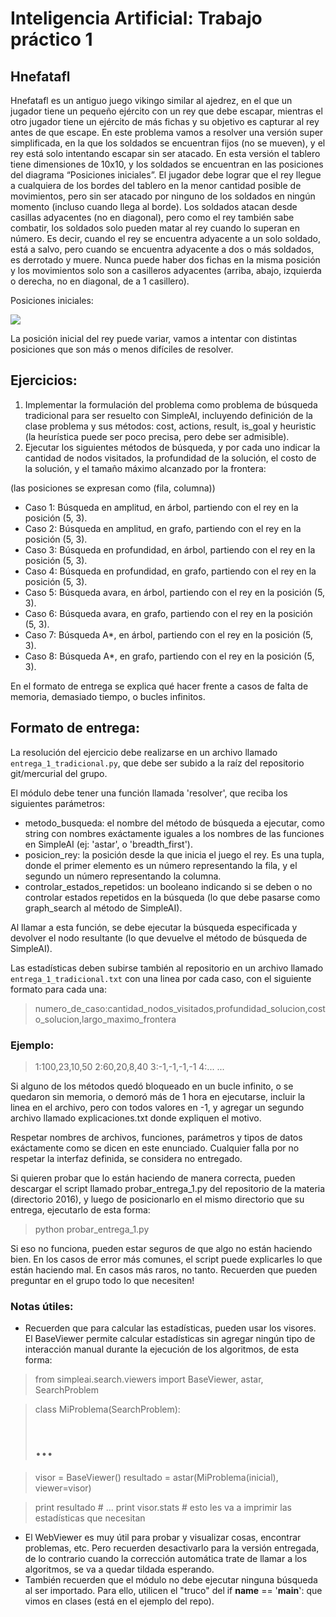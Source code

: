 # Inteligencia Artificial: Trabajo práctico 1

## Hnefatafl
Hnefatafl es un antiguo juego vikingo similar al ajedrez, en el que un jugador tiene un pequeño ejército con un rey que debe escapar, mientras el otro jugador tiene un ejército de más fichas y su objetivo es capturar al rey antes de que escape. En este problema vamos a resolver una versión super simplificada, en la que los soldados se encuentran fijos (no se mueven), y el rey está solo intentando escapar sin ser atacado.
En esta versión el tablero tiene dimensiones de 10x10, y los soldados se encuentran en las posiciones del diagrama “Posiciones iniciales”. El jugador debe lograr que el rey llegue a cualquiera de los bordes del tablero en la menor cantidad posible de movimientos, pero sin ser atacado por ninguno de los soldados en ningún momento (incluso cuando llega al borde).
Los soldados atacan desde casillas adyacentes (no en diagonal), pero como el rey también sabe combatir, los soldados solo pueden matar al rey cuando lo superan en número. Es decir, cuando el rey se encuentra adyacente a un solo soldado, está a salvo, pero cuando se encuentra adyacente a dos o más soldados, es derrotado y muere.
Nunca puede haber dos fichas en la misma posición y los movimientos solo son a casilleros adyacentes (arriba, abajo, izquierda o derecha, no en diagonal, de a 1 casillero).

Posiciones iniciales:

<img src="http://i.imgur.com/f4kMhwA.png" />

La posición inicial del rey puede variar, vamos a intentar con distintas posiciones que son más o menos difíciles de resolver.

## Ejercicios:

1. Implementar la formulación del problema como problema de búsqueda tradicional para ser resuelto con SimpleAI, incluyendo definición de la clase problema y sus métodos: cost, actions, result, is_goal y heuristic (la heurística puede ser poco precisa, pero debe ser admisible).
2. Ejecutar los siguientes métodos de búsqueda, y por cada uno indicar la cantidad de nodos visitados, la profundidad de la solución, el costo de la solución, y el tamaño máximo alcanzado por la frontera:

(las posiciones se expresan como (fila, columna))

* Caso 1: Búsqueda en amplitud, en árbol, partiendo con el rey en la posición (5, 3).
* Caso 2: Búsqueda en amplitud, en grafo, partiendo con el rey en la posición (5, 3).
* Caso 3: Búsqueda en profundidad, en árbol, partiendo con el rey en la posición (5, 3).
* Caso 4: Búsqueda en profundidad, en grafo, partiendo con el rey en la posición (5, 3).
* Caso 5: Búsqueda avara, en árbol, partiendo con el rey en la posición (5, 3).
* Caso 6: Búsqueda avara, en grafo, partiendo con el rey en la posición (5, 3).
* Caso 7: Búsqueda A*, en árbol, partiendo con el rey en la posición (5, 3).
* Caso 8: Búsqueda A*, en grafo, partiendo con el rey en la posición (5, 3).

En el formato de entrega se explica qué hacer frente a casos de falta de memoria, demasiado tiempo, o bucles infinitos.

## Formato de entrega:

La resolución del ejercicio debe realizarse en un archivo llamado `entrega_1_tradicional.py`, que debe ser subido a la raíz del repositorio git/mercurial del grupo.

El módulo debe tener una función llamada 'resolver', que reciba los siguientes parámetros:

* metodo_busqueda: el nombre del método de búsqueda a ejecutar, como string con nombres exáctamente iguales a los nombres de las funciones en SimpleAI (ej: 'astar', o 'breadth_first').
* posicion_rey: la posición desde la que inicia el juego el rey. Es una tupla, donde el primer elemento es un número representando la fila, y el segundo un número representando la columna.
* controlar_estados_repetidos: un booleano indicando si se deben o no controlar estados repetidos en la búsqueda (lo que debe pasarse como graph_search al método de SimpleAI).

Al llamar a esta función, se debe ejecutar la búsqueda especificada y devolver el nodo resultante (lo que devuelve el método de búsqueda de SimpleAI).

Las estadísticas deben subirse también al repositorio en un archivo llamado `entrega_1_tradicional.txt` con una linea por cada caso, con el siguiente formato para cada una:
> numero_de_caso:cantidad_nodos_visitados,profundidad_solucion,costo_solucion,largo_maximo_frontera

### Ejemplo:
> 1:100,23,10,50
> 2:60,20,8,40
> 3:-1,-1,-1,-1
> 4:...
> ...

Si alguno de los métodos quedó bloqueado en un bucle infinito, o se quedaron sin memoria, o demoró más de 1 hora en ejecutarse, incluir la linea en el archivo, pero con todos valores en -1, y agregar un segundo archivo llamado explicaciones.txt donde expliquen el motivo.

Respetar nombres de archivos, funciones, parámetros y tipos de datos exáctamente como se dicen en este enunciado. Cualquier falla por no respetar la interfaz definida, se considera no entregado.

Si quieren probar que lo están haciendo de manera correcta, pueden descargar el script llamado probar_entrega_1.py del repositorio de la materia (directorio 2016), y luego de posicionarlo en el mismo directorio que su entrega, ejecutarlo de esta forma:

> python probar_entrega_1.py

Si eso no funciona, pueden estar seguros de que algo no están haciendo bien. En los casos de error más comunes, el script puede explicarles lo que están haciendo mal. En casos más raros, no tanto. Recuerden que pueden preguntar en el grupo todo lo que necesiten!

### Notas útiles:
* Recuerden que para calcular las estadísticas, pueden usar los visores. El BaseViewer permite calcular estadísticas sin agregar ningún tipo de interacción manual durante la ejecución de los algoritmos, de esta forma:
> from simpleai.search.viewers import BaseViewer, astar, SearchProblem

> class MiProblema(SearchProblem):
>    # ...

> visor = BaseViewer()
> resultado = astar(MiProblema(inicial), viewer=visor)

> print resultado # ...
> print visor.stats  # esto les va a imprimir las estadísticas que necesitan

* El WebViewer es muy útil para probar y visualizar cosas, encontrar problemas, etc. Pero recuerden desactivarlo para la versión entregada, de lo contrario cuando la corrección automática trate de llamar a los algoritmos, se va a quedar tildada esperando.
* También recuerden que el módulo no debe ejecutar ninguna búsqueda al ser importado. Para ello, utilicen el "truco" del if __name__ == '__main__': que vimos en clases (está en el ejemplo del repo).
